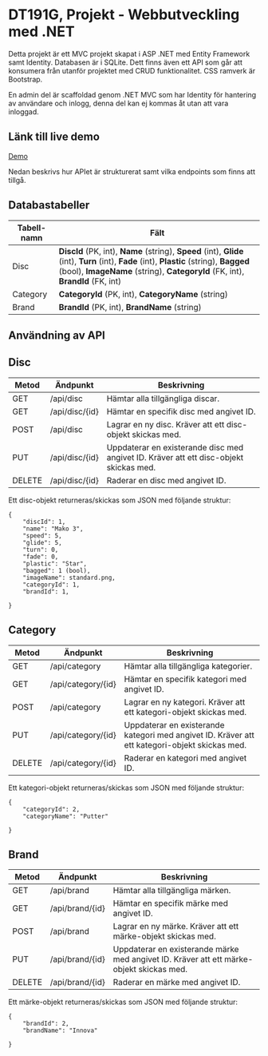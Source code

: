 # DT191G, Projekt - Webbutveckling med .NET

Detta projekt är ett MVC projekt skapat i ASP .NET med Entity Framework samt Identity. Databasen är i SQLite. Dett finns även ett API som går att konsumera från utanför projektet med CRUD funktionalitet. CSS ramverk är Bootstrap. 

En admin del är scaffoldad genom .NET MVC som har Identity för hantering av användare och inlogg, denna del kan ej kommas åt utan att vara inloggad. 

## Länk till live demo 
[Demo](https://jess-mydiscs.azurewebsites.net/)

Nedan beskrivs hur APIet är strukturerat samt vilka endpoints som finns att tillgå. 

## Databastabeller

| Tabell-namn | Fält                                                                                                                                                                                                                        |
| ----------- | --------------------------------------------------------------------------------------------------------------------------------------------------------------------------------------------------------------------------- |
| Disc        | **DiscId** (PK, int), **Name** (string), **Speed** (int), **Glide** (int), **Turn** (int), **Fade** (int), **Plastic** (string), **Bagged** (bool), **ImageName** (string), **CategoryId** (FK, int), **BrandId** (FK, int) |
| Category    | **CategoryId** (PK, int), **CategoryName** (string)                                                                                                                                                                         |
| Brand       | **BrandId** (PK, int), **BrandName** (string)                                                                                                                                                                               |

## Användning av API

## Disc

| Metod  | Ändpunkt  | Beskrivning                                                                            |
| ------ | --------- | -------------------------------------------------------------------------------------- |
| GET    | /api/disc | Hämtar alla tillgängliga discar.                                                       |
| GET    | /api/disc/{id} | Hämtar en specifik disc med angivet ID.                                                |
| POST   | /api/disc | Lagrar en ny disc. Kräver att ett disc-objekt skickas med.                             |
| PUT    | /api/disc/{id} | Uppdaterar en existerande disc med angivet ID. Kräver att ett disc-objekt skickas med. |
| DELETE | /api/disc/{id} | Raderar en disc med angivet ID.                                                        |

Ett disc-objekt returneras/skickas som JSON med följande struktur:

```
{
    "discId": 1,
    "name": "Mako 3",
    "speed": 5,
    "glide": 5,
    "turn": 0,
    "fade": 0,
    "plastic": "Star",
    "bagged": 1 (bool),
    "imageName": standard.png,
    "categoryId": 1,
    "brandId": 1,
  
}
```

## Category

| Metod  | Ändpunkt  | Beskrivning                                                                            |
| ------ | --------- | -------------------------------------------------------------------------------------- |
| GET    | /api/category | Hämtar alla tillgängliga kategorier.                                                       |
| GET    | /api/category/{id} | Hämtar en specifik kategori med angivet ID.                                                |
| POST   | /api/category | Lagrar en ny kategori. Kräver att ett kategori-objekt skickas med.                             |
| PUT    | /api/category/{id} | Uppdaterar en existerande kategori med angivet ID. Kräver att ett kategori-objekt skickas med. |
| DELETE | /api/category/{id} | Raderar en kategori med angivet ID.                                                        |

Ett kategori-objekt returneras/skickas som JSON med följande struktur:

```
{
    "categoryId": 2,
    "categoryName": "Putter"
  
}
```

## Brand

| Metod  | Ändpunkt  | Beskrivning                                                                            |
| ------ | --------- | -------------------------------------------------------------------------------------- |
| GET    | /api/brand | Hämtar alla tillgängliga märken.                                                       |
| GET    | /api/brand/{id} | Hämtar en specifik märke med angivet ID.                                                |
| POST   | /api/brand | Lagrar en ny märke. Kräver att ett märke-objekt skickas med.                             |
| PUT    | /api/brand/{id} | Uppdaterar en existerande märke med angivet ID. Kräver att ett märke-objekt skickas med. |
| DELETE | /api/brand/{id} | Raderar en märke med angivet ID.                                                        |

Ett märke-objekt returneras/skickas som JSON med följande struktur:

```
{
    "brandId": 2,
    "brandName": "Innova"
  
}
```
